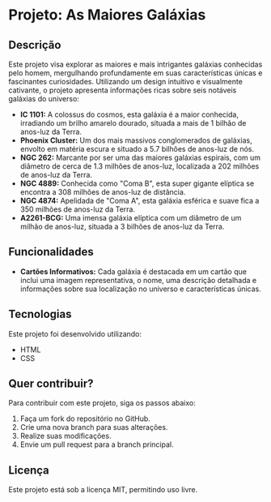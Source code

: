 # Projeto: As Maiores Galáxias

## Descrição

Este projeto visa explorar as maiores e mais intrigantes galáxias conhecidas pelo homem, mergulhando profundamente em suas características únicas e fascinantes curiosidades. Utilizando um design intuitivo e visualmente cativante, o projeto apresenta informações ricas sobre seis notáveis galáxias do universo:

- **IC 1101:** A colossus do cosmos, esta galáxia é a maior conhecida, irradiando um brilho amarelo dourado, situada a mais de 1 bilhão de anos-luz da Terra.
- **Phoenix Cluster:** Um dos mais massivos conglomerados de galáxias, envolto em matéria escura e situado a 5.7 bilhões de anos-luz de nós.
- **NGC 262:** Marcante por ser uma das maiores galáxias espirais, com um diâmetro de cerca de 1.3 milhões de anos-luz, localizada a 202 milhões de anos-luz da Terra.
- **NGC 4889:** Conhecida como "Coma B", esta super gigante elíptica se encontra a 308 milhões de anos-luz de distância.
- **NGC 4874:** Apelidada de "Coma A", esta galáxia esférica e suave fica a 350 milhões de anos-luz da Terra.
- **A2261-BCG:** Uma imensa galáxia elíptica com um diâmetro de um milhão de anos-luz, situada a 3 bilhões de anos-luz da Terra.

## Funcionalidades

- **Cartões Informativos:** Cada galáxia é destacada em um cartão que inclui uma imagem representativa, o nome, uma descrição detalhada e informações sobre sua localização no universo e características únicas.

## Tecnologias

Este projeto foi desenvolvido utilizando:

- HTML
- CSS

## Quer contribuir?

Para contribuir com este projeto, siga os passos abaixo:

1. Faça um fork do repositório no GitHub.
2. Crie uma nova branch para suas alterações.
3. Realize suas modificações.
4. Envie um pull request para a branch principal.

## Licença

Este projeto está sob a licença MIT, permitindo uso livre.


